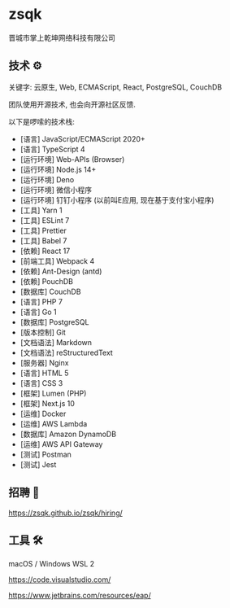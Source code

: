 # zsqk

晋城市掌上乾坤网络科技有限公司

## 技术 ⚙️

关键字: 云原生, Web, ECMAScript, React, PostgreSQL, CouchDB

团队使用开源技术, 也会向开源社区反馈.

以下是啰嗦的技术栈:

- [语言] JavaScript/ECMAScript 2020+
- [语言] TypeScript 4
- [运行环境] Web-APIs (Browser)
- [运行环境] Node.js 14+
- [运行环境] Deno
- [运行环境] 微信小程序
- [运行环境] 钉钉小程序 (以前叫E应用, 现在基于支付宝小程序)
- [工具] Yarn 1
- [工具] ESLint 7
- [工具] Prettier
- [工具] Babel 7
- [依赖] React 17
- [前端工具] Webpack 4
- [依赖] Ant-Design (antd)
- [依赖] PouchDB
- [数据库] CouchDB
- [语言] PHP 7
- [语言] Go 1
- [数据库] PostgreSQL
- [版本控制] Git
- [文档语法] Markdown
- [文档语法] reStructuredText
- [服务器] Nginx
- [语言] HTML 5
- [语言] CSS 3
- [框架] Lumen (PHP)
- [框架] Next.js 10
- [运维] Docker
- [运维] AWS Lambda
- [数据库] Amazon DynamoDB
- [运维] AWS API Gateway
- [测试] Postman
- [测试] Jest

## 招聘 💼

<https://zsqk.github.io/zsqk/hiring/>

## 工具 🛠️

macOS / Windows WSL 2

https://code.visualstudio.com/

https://www.jetbrains.com/resources/eap/
